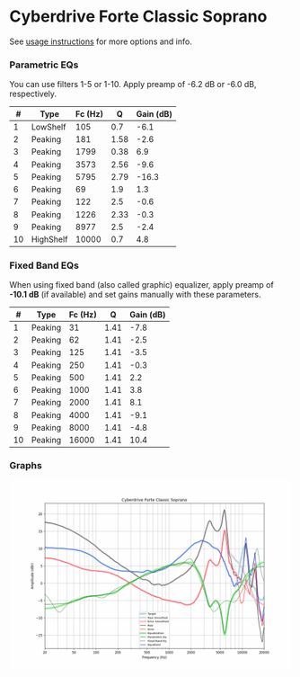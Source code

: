 # Cyberdrive Forte Classic Soprano
See [usage instructions](https://github.com/jaakkopasanen/AutoEq#usage) for more options and info.

### Parametric EQs
You can use filters 1-5 or 1-10. Apply preamp of -6.2 dB or -6.0 dB, respectively.

|   # | Type      |   Fc (Hz) |    Q |   Gain (dB) |
|-----|-----------|-----------|------|-------------|
|   1 | LowShelf  |       105 | 0.7  |        -6.1 |
|   2 | Peaking   |       181 | 1.58 |        -2.6 |
|   3 | Peaking   |      1799 | 0.38 |         6.9 |
|   4 | Peaking   |      3573 | 2.56 |        -9.6 |
|   5 | Peaking   |      5795 | 2.79 |       -16.3 |
|   6 | Peaking   |        69 | 1.9  |         1.3 |
|   7 | Peaking   |       122 | 2.5  |        -0.6 |
|   8 | Peaking   |      1226 | 2.33 |        -0.3 |
|   9 | Peaking   |      8977 | 2.5  |        -2.4 |
|  10 | HighShelf |     10000 | 0.7  |         4.8 |

### Fixed Band EQs
When using fixed band (also called graphic) equalizer, apply preamp of **-10.1 dB** (if available) and set gains manually with these parameters.

|   # | Type    |   Fc (Hz) |    Q |   Gain (dB) |
|-----|---------|-----------|------|-------------|
|   1 | Peaking |        31 | 1.41 |        -7.8 |
|   2 | Peaking |        62 | 1.41 |        -2.5 |
|   3 | Peaking |       125 | 1.41 |        -3.5 |
|   4 | Peaking |       250 | 1.41 |        -0.3 |
|   5 | Peaking |       500 | 1.41 |         2.2 |
|   6 | Peaking |      1000 | 1.41 |         3.8 |
|   7 | Peaking |      2000 | 1.41 |         8.1 |
|   8 | Peaking |      4000 | 1.41 |        -9.1 |
|   9 | Peaking |      8000 | 1.41 |        -4.8 |
|  10 | Peaking |     16000 | 1.41 |        10.4 |

### Graphs
![](./Cyberdrive%20Forte%20Classic%20Soprano.png)
